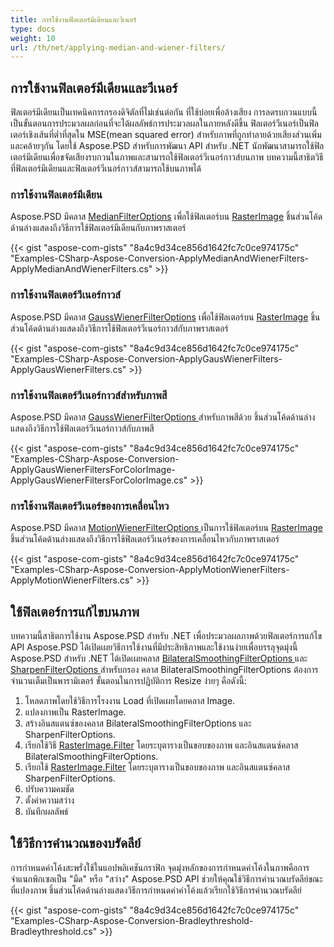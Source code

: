 ```yaml
---
title: การใช้งานฟิลเตอร์มีเดียนและวีเนอร์
type: docs
weight: 10
url: /th/net/applying-median-and-wiener-filters/
---
```


## **การใช้งานฟิลเตอร์มีเดียนและวีเนอร์**
ฟิลเตอร์มีเดียนเป็นเทคนิคการกรองดิจิตัลที่ไม่เช่นต่อกัน ที่ใช้บ่อยเพื่อล้างเสียง การลดรบกวนแบบนี้เป็นขั้นตอนการประมวลผลก่อนที่จะได้ผลลัพธ์การประมวลผลในภายหลังดีขึ้น ฟิลเตอร์วีเนอร์เป็นฟิลเตอร์เชิงเส้นที่ต่ำที่สุดใน MSE(mean squared error) สำหรับภาพที่ถูกทำลายด้วยเสียงส่วนเพิ่มและคล้ายๆกัน โดยใช้ Aspose.PSD สำหรับการพัฒนา API สำหรับ .NET นักพัฒนาสามารถใช้ฟิลเตอร์มีเดียนเพื่อขจัดเสียงรบกวนในภาพและสามารถใช้ฟิลเตอร์วีเนอร์กาวส์บนภาพ บทความนี้สาธิตวิธีที่ฟิลเตอร์มีเดียนและฟิลเตอร์วีเนอร์กาวส์สามารถใช้บนภาพได้

### **การใช้งานฟิลเตอร์มีเดียน**
Aspose.PSD มีคลาส [MedianFilterOptions](https://reference.aspose.com/net/psd/aspose.psd.imagefilters.filteroptions/medianfilteroptions) เพื่อใช้ฟิลเตอร์บน [RasterImage](https://reference.aspose.com/net/psd/aspose.psd/rasterimage) ชิ้นส่วนโค้ดด้านล่างแสดงถึงวิธีการใช้ฟิลเตอร์มีเดียนกับภาพราสเตอร์

{{< gist "aspose-com-gists" "8a4c9d34ce856d1642fc7c0ce974175c" "Examples-CSharp-Aspose-Conversion-ApplyMedianAndWienerFilters-ApplyMedianAndWienerFilters.cs" >}}


### **การใช้งานฟิลเตอร์วีเนอร์กาวส์**
Aspose.PSD มีคลาส [GaussWienerFilterOptions](https://reference.aspose.com/net/psd/aspose.psd.imagefilters.filteroptions/gausswienerfilteroptions) เพื่อใช้ฟิลเตอร์บน [RasterImage](https://reference.aspose.com/net/psd/aspose.psd/rasterimage) ชิ้นส่วนโค้ดด้านล่างแสดงถึงวิธีการใช้ฟิลเตอร์วีเนอร์กาวส์กับภาพราสเตอร์

{{< gist "aspose-com-gists" "8a4c9d34ce856d1642fc7c0ce974175c" "Examples-CSharp-Aspose-Conversion-ApplyGausWienerFilters-ApplyGausWienerFilters.cs" >}}


### **การใช้งานฟิลเตอร์วีเนอร์กาวส์สำหรับภาพสี**
Aspose.PSD มีคลาส [GaussWienerFilterOptions ](https://reference.aspose.com/net/psd/aspose.psd.imagefilters.filteroptions/gausswienerfilteroptions)สำหรับภาพสีด้วย ชิ้นส่วนโค้ดด้านล่างแสดงถึงวิธีการใช้ฟิลเตอร์วีเนอร์กาวส์กับภาพสี

{{< gist "aspose-com-gists" "8a4c9d34ce856d1642fc7c0ce974175c" "Examples-CSharp-Aspose-Conversion-ApplyGausWienerFiltersForColorImage-ApplyGausWienerFiltersForColorImage.cs" >}}


### **การใช้งานฟิลเตอร์วีเนอร์ของการเคลื่อนไหว**
Aspose.PSD มีคลาส [MotionWienerFilterOptions ](https://reference.aspose.com/net/psd/aspose.psd/imagefilters.filteroptions/motionwienerfilteroptions) เป็นการใช้ฟิลเตอร์บน [RasterImage](https://reference.aspose.com/net/psd/aspose.psd/rasterimage) ชิ้นส่วนโค้ดด้านล่างแสดงถึงวิธีการใช้ฟิลเตอร์วีเนอร์ของการเคลื่อนไหวกับภาพราสเตอร์

{{< gist "aspose-com-gists" "8a4c9d34ce856d1642fc7c0ce974175c" "Examples-CSharp-Aspose-Conversion-ApplyMotionWienerFilters-ApplyMotionWienerFilters.cs" >}}


## **ใช้ฟิลเตอร์การแก้ไขบนภาพ**
บทความนี้สาธิตการใช้งาน Aspose.PSD สำหรับ .NET เพื่อประมวลผลภาพด้วยฟิลเตอร์การแก้ไข  API Aspose.PSD ได้เปิดเผยวิธีการใช้งานที่มีประสิทธิภาพและใช้งานง่ายเพื่อบรรลุจุดมุ่งนี้ Aspose.PSD สำหรับ .NET ได้เปิดเผยคลาส [BilateralSmoothingFilterOptions ](https://reference.aspose.com/net/psd/aspose.psd.imagefilters.filteroptions/bilateralsmoothingfilteroptions) และ [SharpenFilterOptions ](https://reference.aspose.com/net/psd/aspose.psd.imagefilters.filteroptions/sharpenfilteroptions) สำหรับกรอง คลาส BilateralSmoothingFilterOptions ต้องการจำนวนเต็มเป็นพารามิเตอร์ ขั้นตอนในการปฏิบัติการ  Resize  ง่ายๆ คือดังนี้:

1. โหลดภาพโดยใช้วิธีการโรงงาน Load ที่เปิดเผยโดยคลาส Image.
1. แปลงภาพเป็น RasterImage.
1. สร้างอินสแตนซ์ของคลาส BilateralSmoothingFilterOptions และ SharpenFilterOptions.
1. เรียกใช้วิธี [RasterImage.Filter](https://reference.aspose.com/psd/net/aspose.psd/rasterimage/methods/filter) โดยระบุตารางเป็นขอบของภาพ และอินสแตนซ์คลาส BilateralSmoothingFilterOptions.
1. เรียกใช้ [RasterImage.Filter](https://reference.aspose.com/psd/net/aspose.psd/rasterimage/methods/filter) โดยระบุตารางเป็นขอบของภาพ และอินสแตนซ์คลาส SharpenFilterOptions.
1. ปรับความคมชัด
1. ตั้งค่าความสว่าง
1. บันทึกผลลัพธ์


## **ใช้วิธีการคำนวณของบรัดลีย์**
การกำหนดค่าโค้งสะพรั่งใช้ในแอปพลิเคชันกราฟิก จุดมุ่งหลักของการกำหนดค่าโค้งในภาพคือการจำแนกพิกเซลเป็น "มืด" หรือ "สว่าง" Aspose.PSD API ช่วยให้คุณใช้วิธีการคำนวณบรัดลีย์ขณะที่แปลงภาพ ชิ้นส่วนโค้ดด้านล่างแสดงวิธีการกำหนดค่าค่าโค้งแล้วเรียกใช้วิธีการคำนวณบรัดลีย์

{{< gist "aspose-com-gists" "8a4c9d34ce856d1642fc7c0ce974175c" "Examples-CSharp-Aspose-Conversion-Bradleythreshold-Bradleythreshold.cs" >}}
